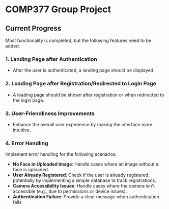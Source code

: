 # COMP377 Group Project

## Current Progress
Most functionality is completed, but the following features need to be added:

### 1. Landing Page after Authentication
- After the user is authenticated, a landing page should be displayed.

### 2. Loading Page after Registration/Redirected to Login Page
- A loading page should be shown after registration or when redirected to the login page.

### 3. User-Friendliness Improvements
- Enhance the overall user experience by making the interface more intuitive.

### 4. Error Handling
Implement error handling for the following scenarios:
- **No Face in Uploaded Image**: Handle cases where an image without a face is uploaded.
- **User Already Registered**: Check if the user is already registered, potentially by implementing a simple database to track registrations.
- **Camera Accessibility Issues**: Handle cases where the camera isn't accessible (e.g., due to permissions or device issues).
- **Authentication Failure**: Provide a clear message when authentication fails.
